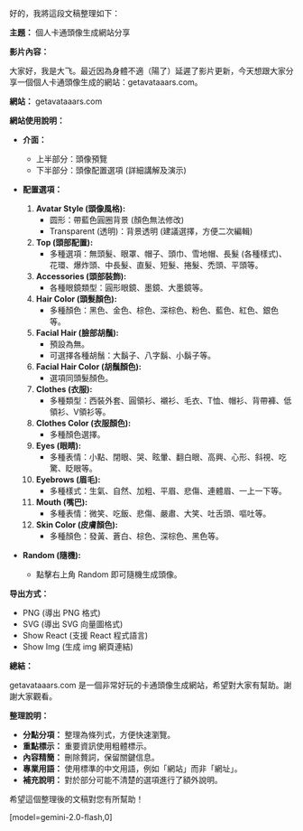 好的，我將這段文稿整理如下：

**主題：** 個人卡通頭像生成網站分享

**影片內容：**

大家好，我是大飞。最近因為身體不適（陽了）延遲了影片更新，今天想跟大家分享一個個人卡通頭像生成的網站：getavataaars.com。

**網站：** getavataaars.com

**網站使用說明：**

*   **介面：**
    *   上半部分：頭像預覽
    *   下半部分：頭像配置選項 (詳細講解及演示)
*   **配置選項：**

    1.  **Avatar Style (頭像風格):**
        *   圆形：帶藍色圓圈背景 (顏色無法修改)
        *   Transparent (透明)：背景透明 (建議選擇，方便二次編輯)
    2.  **Top (頭部配置):**
        *   多種選項：無頭髮、眼罩、帽子、頭巾、雪地帽、長髮 (各種樣式)、花環、爆炸頭、中長髮、直髮、短髮、捲髮、禿頭、平頭等。
    3.  **Accessories (頭部裝飾):**
        *   各種眼鏡類型：圓形眼鏡、墨鏡、大墨鏡等。
    4.  **Hair Color (頭髮顏色):**
        *   多種顏色：黑色、金色、棕色、深棕色、粉色、藍色、紅色、銀色等。
    5.  **Facial Hair (臉部胡鬚):**
        *   預設為無。
        *   可選擇各種胡鬚：大鬍子、八字鬍、小鬍子等。
    6.  **Facial Hair Color (胡鬚顏色):**
        *   選項同頭髮顏色。
    7.  **Clothes (衣服):**
        *   多種類型：西裝外套、圓領衫、襯衫、毛衣、T恤、帽衫、背帶褲、低領衫、V領衫等。
    8.  **Clothes Color (衣服顏色):**
        *   多種顏色選擇。
    9.  **Eyes (眼睛):**
        *   多種表情：小點、閉眼、哭、眩暈、翻白眼、高興、心形、斜視、吃驚、眨眼等。
    10. **Eyebrows (眉毛):**
        *   多種樣式：生氣、自然、加粗、平眉、悲傷、連體眉、一上一下等。
    11. **Mouth (嘴巴):**
        *   多種表情：微笑、吃飯、悲傷、嚴肅、大笑、吐舌頭、嘔吐等。
    12. **Skin Color (皮膚顏色):**
        *   多種顏色：發黃、蒼白、棕色、深棕色、黑色等。

*   **Random (隨機):**
    *   點擊右上角 Random 即可隨機生成頭像。

**导出方式：**

*   PNG (導出 PNG 格式)
*   SVG (導出 SVG 向量圖格式)
*   Show React (支援 React 程式語言)
*   Show Img (生成 img 網頁連結)

**總結：**

getavataaars.com 是一個非常好玩的卡通頭像生成網站，希望對大家有幫助。謝謝大家觀看。

**整理說明：**

*   **分點分項：** 整理為條列式，方便快速瀏覽。
*   **重點標示：** 重要資訊使用粗體標示。
*   **內容精簡：** 刪除贅詞，保留關鍵信息。
*   **專業用語：** 使用標準的中文用語，例如「網站」而非「網址」。
*   **補充說明：** 對於部分可能不清楚的選項進行了額外說明。

希望這個整理後的文稿對您有所幫助！

[model=gemini-2.0-flash,0]
